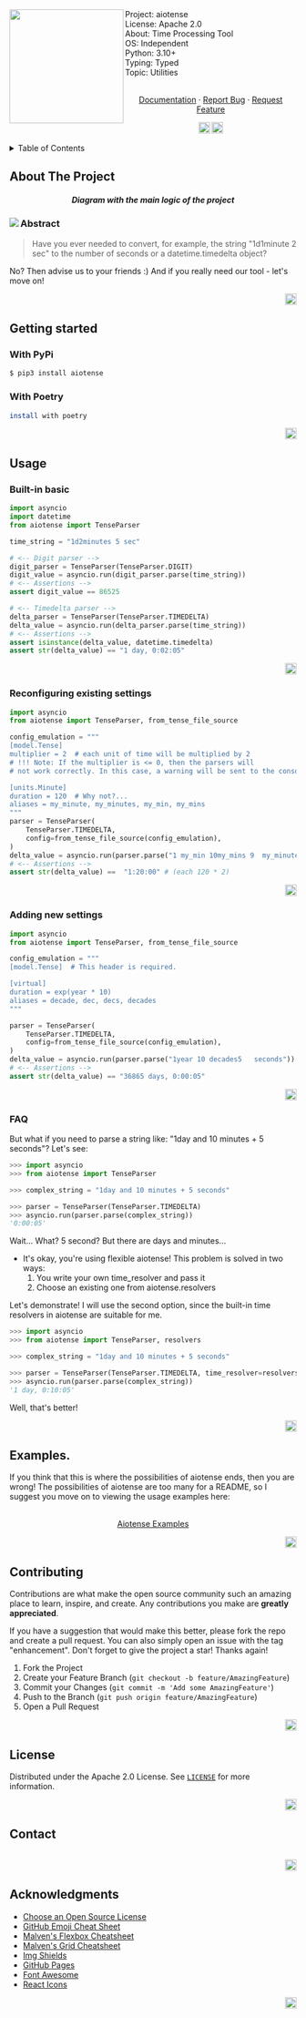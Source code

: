 <div id="top"></div>
<img src="assets/tense-logo.jpg" align="left" width="200px"/>
Project: aiotense
<br>
License: Apache 2.0
<br>
About: Time Processing Tool
<br>
OS: Independent
<br>
Python: 3.10+
<br>
Typing: Typed
<br>
Topic: Utilities
<br />
    <p align="center">
    <br />
    <a href="https://github.com/othneildrew/Best-README-Template">Documentation</a>
    ·
    <a href="https://github.com/Animatea/aiotense/issues">Report Bug</a>
    ·
    <a href="https://github.com/Animatea/aiotense/issues">Request Feature</a>
    </p>
<div id="top"></div>
<p align="center">
   <a href="i18n/ua_README.md"><img height="20" src="https://img.shields.io/badge/language-ua-green?style=social&logo=googletranslate"></a>
   <a href="i18n/ru_README.md"><img height="20" src="https://img.shields.io/badge/language-ru-green?style=social&logo=googletranslate"></a>
</p>

<details>
  <summary>Table of Contents</summary>
  <ol>
    <li>
      <a href="#about-the-project">About The Project</a>
      <ul>
        <li><a href="#abstract">Abstract</a></li>
      </ul>
    </li>
    <li>
      <a href="#getting-started">Getting Started</a>
      <ul>
        <li><a href="#with-pypi">With PyPi</a></li>
        <li><a href="#with-poetry">With Poetry</a></li>
      </ul>
    </li>
    <li>
      <a href="#usage">Usage</a>
      <ul>
        <li><a href="#built-in-basic">Built-in basics</a></li>
        <li><a href="#reconfiguring-existing-settings">Reconfiguring existing settings</a></li>
        <li><a href="#adding-new-settings">Adding new settings</a></li>
        <li><a href="#faq">FAQ</a></li>
      </ul>
    </li>
    <li><a href="#examples">Examples</a></li>
    <li><a href="#contributing">Contributing</a></li>
    <li><a href="#license">License</a></li>
    <li><a href="#contact">Contact</a></li>
    <li><a href="#acknowledgments">Acknowledgments</a></li>
  </ol>
</details>

## About The Project
<h5 align="center">Diagram with the main logic of the project</h5>
<img src="assets/tense-uml.jpg" align="left"/>


### Abstract
> Have you ever needed to convert, for example, the string "1d1minute 2 sec" 
to the number of seconds or a datetime.timedelta object?

No? Then advise us to your friends :) And if you really need our tool - let's move on!
<p align="right"><a href="#top"><img height="20" src="https://img.shields.io/badge/back_to-top-green?style=social&logo=github"></a></p>

## Getting started
### With PyPi
```bash
$ pip3 install aiotense
```

### With Poetry
```bash
install with poetry
```
<p align="right"><a href="#top"><img height="20" src="https://img.shields.io/badge/back_to-top-green?style=social&logo=github"></a></p>

## Usage
### Built-in basic
```py
import asyncio
import datetime
from aiotense import TenseParser

time_string = "1d2minutes 5 sec"

# <-- Digit parser -->
digit_parser = TenseParser(TenseParser.DIGIT)
digit_value = asyncio.run(digit_parser.parse(time_string))
# <-- Assertions -->
assert digit_value == 86525

# <-- Timedelta parser -->
delta_parser = TenseParser(TenseParser.TIMEDELTA)
delta_value = asyncio.run(delta_parser.parse(time_string))
# <-- Assertions -->
assert isinstance(delta_value, datetime.timedelta)
assert str(delta_value) == "1 day, 0:02:05"
```
<p align="right"><a href="#top"><img height="20" src="https://img.shields.io/badge/back_to-top-green?style=social&logo=github"></a></p>

### Reconfiguring existing settings
```py
import asyncio
from aiotense import TenseParser, from_tense_file_source

config_emulation = """
[model.Tense]
multiplier = 2  # each unit of time will be multiplied by 2
# !!! Note: If the multiplier is <= 0, then the parsers will 
# not work correctly. In this case, a warning will be sent to the console.

[units.Minute]
duration = 120  # Why not?...
aliases = my_minute, my_minutes, my_min, my_mins
"""
parser = TenseParser(
    TenseParser.TIMEDELTA,
    config=from_tense_file_source(config_emulation),
)
delta_value = asyncio.run(parser.parse("1 my_min 10my_mins 9  my_minutes"))
# <-- Assertions -->
assert str(delta_value) ==  "1:20:00" # (each 120 * 2)
```
<p align="right"><a href="#top"><img height="20" src="https://img.shields.io/badge/back_to-top-green?style=social&logo=github"></a></p>

### Adding new settings
```py
import asyncio
from aiotense import TenseParser, from_tense_file_source

config_emulation = """
[model.Tense]  # This header is required.

[virtual]
duration = exp(year * 10)
aliases = decade, dec, decs, decades
"""

parser = TenseParser(
    TenseParser.TIMEDELTA,
    config=from_tense_file_source(config_emulation),
)
delta_value = asyncio.run(parser.parse("1year 10 decades5   seconds"))
# <-- Assertions -->
assert str(delta_value) == "36865 days, 0:00:05"
```
<p align="right"><a href="#top"><img height="20" src="https://img.shields.io/badge/back_to-top-green?style=social&logo=github"></a></p>

### FAQ
But what if you need to parse a string like: "1day and 10 minutes + 5 seconds"?
Let's see:
```py
>>> import asyncio
>>> from aiotense import TenseParser

>>> complex_string = "1day and 10 minutes + 5 seconds"

>>> parser = TenseParser(TenseParser.TIMEDELTA)
>>> asyncio.run(parser.parse(complex_string))
'0:00:05'
```
Wait... What? 5 second? But there are days and minutes...
- It's okay, you're using flexible aiotense! This problem is solved in two ways:
  1) You write your own time_resolver and pass it
  2) Choose an existing one from aiotense.resolvers

Let's demonstrate!
I will use the second option, since the built-in time resolvers in aiotense are suitable for me.
```py
>>> import asyncio
>>> from aiotense import TenseParser, resolvers

>>> complex_string = "1day and 10 minutes + 5 seconds"

>>> parser = TenseParser(TenseParser.TIMEDELTA, time_resolver=resolvers.smart_resolver)
>>> asyncio.run(parser.parse(complex_string)) 
'1 day, 0:10:05'
```
Well, that's better!
<p align="right"><a href="#top"><img height="20" src="https://img.shields.io/badge/back_to-top-green?style=social&logo=github"></a></p>

## Examples.
If you think that this is where the possibilities of aiotense ends, then you are wrong! 
The possibilities of aiotense are too many for a README, so I suggest you move on to viewing 
the usage examples here:
<p align="center">
<br />
<a href="https://github.com/Animatea/aiotense/tree/main/examples">Aiotense Examples</a>
</p>
<p align="right"><a href="#top"><img height="20" src="https://img.shields.io/badge/back_to-top-green?style=social&logo=github"></a></p>

## Contributing

Contributions are what make the open source community such an amazing place to learn, inspire, and create. Any contributions you make are **greatly appreciated**.

If you have a suggestion that would make this better, please fork the repo and create a pull request. You can also simply open an issue with the tag "enhancement".
Don't forget to give the project a star! Thanks again!

1. Fork the Project
2. Create your Feature Branch (`git checkout -b feature/AmazingFeature`)
3. Commit your Changes (`git commit -m 'Add some AmazingFeature'`)
4. Push to the Branch (`git push origin feature/AmazingFeature`)
5. Open a Pull Request
<p align="right"><a href="#top"><img height="20" src="https://img.shields.io/badge/back_to-top-green?style=social&logo=github"></a></p>

<!-- LICENSE -->
## License

Distributed under the Apache 2.0 License. See [`LICENSE`](https://github.com/Animatea/aiotense/blob/main/LICENSE) for more information.

<p align="right"><a href="#top"><img height="20" src="https://img.shields.io/badge/back_to-top-green?style=social&logo=github"></a></p>


<!-- CONTACT -->
## Contact
<div align="left">
    <a href="https://discord.com/invite/KKUFRZCt4f"><img src="https://discordapp.com/api/guilds/744099317836677161/widget.png?style=banner4" alt="" /></a>
</div>

<p align="right"><a href="#top"><img height="20" src="https://img.shields.io/badge/back_to-top-green?style=social&logo=github"></a></p>


## Acknowledgments
* [Choose an Open Source License](https://choosealicense.com)
* [GitHub Emoji Cheat Sheet](https://www.webpagefx.com/tools/emoji-cheat-sheet)
* [Malven's Flexbox Cheatsheet](https://flexbox.malven.co/)
* [Malven's Grid Cheatsheet](https://grid.malven.co/)
* [Img Shields](https://shields.io)
* [GitHub Pages](https://pages.github.com)
* [Font Awesome](https://fontawesome.com)
* [React Icons](https://react-icons.github.io/react-icons/search)

<p align="right"><a href="#top"><img height="20" src="https://img.shields.io/badge/back_to-top-green?style=social&logo=github"></a></p>
